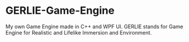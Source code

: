 # GERLIE-Game-Engine
My own Game Engine made in C++ and WPF UI. GERLIE stands for Game Engine for Realistic and Lifelike Immersion and Environment.
